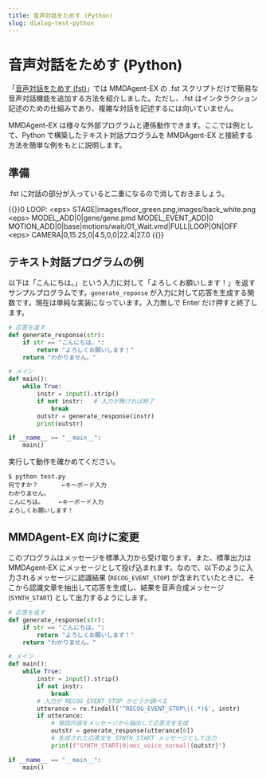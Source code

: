 ```yaml
---
title: 音声対話をためす (Python)
slug: dialog-test-python
---
```

# 音声対話をためす (Python)

「[音声対話をためす (fst)](../dialog-test-fst)」では MMDAgent-EX の .fst スクリプトだけで簡易な音声対話機能を追加する方法を紹介しました。ただし、.fst はインタラクション記述のための仕組みであり、複雑な対話を記述するには向いていません。

MMDAgent-EX は様々な外部プログラムと連係動作できます。ここでは例として、Python で構築したテキスト対話プログラムを MMDAgent-EX と接続する方法を簡単な例をもとに説明します。

## 準備

.fst に対話の部分が入っていると二重になるので消しておきましょう。

{{<fst>}}0 LOOP:
    &lt;eps&gt; STAGE|images/floor_green.png,images/back_white.png
    &lt;eps&gt; MODEL_ADD|0|gene/gene.pmd
    MODEL_EVENT_ADD|0  MOTION_ADD|0|base|motions/wait/01_Wait.vmd|FULL|LOOP|ON|OFF
    &lt;eps&gt; CAMERA|0,15.25,0|4.5,0,0|22.4|27.0
{{</fst>}}

## テキスト対話プログラムの例

以下は「こんにちは。」という入力に対して「よろしくお願いします！」を返すサンプルプログラムです。`generate_reponse` が入力に対して応答を生成する関数です。現在は単純な実装になっています。入力無しで Enter だけ押すと終了します。

```python
# 応答を返す
def generate_response(str):
    if str == "こんにちは。":
        return "よろしくお願いします！"
    return "わかりません。"

# メイン
def main():
    while True:
        instr = input().strip()
        if not instr:   # 入力が無ければ終了
            break
        outstr = generate_response(instr)
        print(outstr)

if __name__ == "__main__":
    main()
```

実行して動作を確かめてください。

```shell
$ python test.py
何ですか？　　　　←キーボード入力
わかりません。
こんにちは。　　　←キーボード入力
よろしくお願いします！
```

## MMDAgent-EX 向けに変更

このプログラムはメッセージを標準入力から受け取ります。また、標準出力は MMDAgent-EX にメッセージとして投げ込まれます。なので、以下のように入力されるメッセージに認識結果 (`RECOG_EVENT_STOP`) が含まれていたときに、そこから認識文章を抽出して応答を生成し、結果を音声合成メッセージ (`SYNTH_START`) として出力するようにします。

```python
# 応答を返す
def generate_response(str):
    if str == "こんにちは。":
        return "よろしくお願いします！"
    return "わかりません。"

# メイン
def main():
    while True:
        instr = input().strip()
        if not instr:
            break
        # 入力が RECOG_EVENT_STOP かどうか調べる
        utterance = re.findall('^RECOG_EVENT_STOP\|(.*)$', instr)
        if utterance:
            # 発話内容をメッセージから抽出して応答文を生成
            outstr = generate_response(utterance[0])
            # 生成された応答文を SYNTH_START メッセージとして出力
            print(f"SYNTH_START|0|mei_voice_normal|{outstr}")

if __name__ == "__main__":
    main()
```
